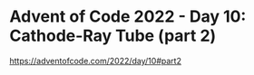 # Advent of Code 2022 - Day 10: Cathode-Ray Tube (part 2)

<https://adventofcode.com/2022/day/10#part2>
